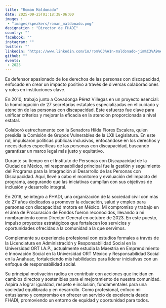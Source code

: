 ```yaml
---
title: "Roman Maldonado"
date: 2025-09-25T01:18:38-06:00
images : 
 - "images/speakers/roman_maldonado.png"
designation : "Director de FHADI"
country: ""
facebook: ""
instagram: ""
twitter: ""
linkedin: "https://www.linkedin.com/in/rom%C3%A1n-maldonado-jim%C3%A9nez-a15a19b1/"
github: ""
events: 
 - 2025
---
```


Es defensor apasionado de los derechos de las personas con discapacidad, enfocado en crear un impacto positivo a través de diversas colaboraciones y roles en instituciones clave.

En 2010, trabajo junto a Covadonga Pérez Villegas en un proyecto esencial: la homologación de 27 secretarías estatales especializadas en el cuidado y atención de las personas con discapacidad. Este esfuerzo fue clave para unificar criterios y mejorar la eficacia en la atención proporcionada a nivel estatal.

Colaboró estrechamente con la Senadora Hilda Flores Escalera, quien presidía la Comisión de Grupos Vulnerables de la LXII Legislatura. En este rol, impulsaron políticas públicas inclusivas, enfocándose en los derechos y necesidades específicas de las personas con discapacidad, buscando garantizar un marco legal más justo y equitativo.

Durante su tiempo en el Instituto de Personas con Discapacidad de la Ciudad de México, mi responsabilidad principal fue la gestión y seguimiento del Programa para la Integración al Desarrollo de las Personas con Discapacidad. Aquí, llevé a cabo el monitoreo y evaluación del impacto del programa, asegurando que las iniciativas cumplían con sus objetivos de inclusión y desarrollo integral.

En 2019, se integro a FHADI, una organización de la sociedad civil con más de 27 años dedicados a promover la educación, salud y empleo para personas con discapacidad motora en México. Mi compromiso y trabajo en el área de Procuración de Fondos fueron reconocidos, llevando a mi nombramiento como Director General en octubre de 2023. En este puesto, impulso proyectos estratégicos que fortalecen los servicios y oportunidades ofrecidas a la comunidad a la que servimos.

Complemente su experiencia profesional con estudios formales a través de  la Licenciatura en Administración y Responsabilidad Social en la Universidad ORT I.A.P., actualmente estudia la Maestría en Emprendimiento e Innovación Social en la Universidad ORT México y Responsabilidad Social en la Anáhuac, fortaleciendo mis habilidades para liderar iniciativas con un enfoque de responsabilidad social.

Su principal motivación radica en contribuir con acciones que incidan en cambios directos y sostenibles para el mejoramiento de nuestra comunidad. Aspira a lograr igualdad, respeto e inclusión, fundamentales para una sociedad equilibrada y en desarrollo. Como profesional, enfoco mi entusiasmo y compromiso en ofrecer un servicio de excelencia desde FHADI, promoviendo un entorno de equidad y oportunidad para todos.